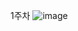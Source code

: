 1주차
![image](https://user-images.githubusercontent.com/74086829/230268579-d6556ad5-ee8c-47d3-bb51-09a87c15ed73.png)

